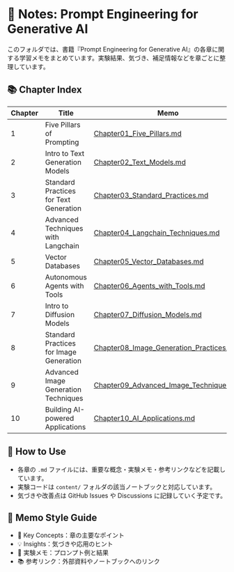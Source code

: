 # 📝 Notes: Prompt Engineering for Generative AI

このフォルダでは、書籍『Prompt Engineering for Generative AI』の各章に関する学習メモをまとめています。実験結果、気づき、補足情報などを章ごとに整理しています。

## 📚 Chapter Index

| Chapter | Title | Memo |
|--------|-------------------------------|-----------------------------|
| 1 | Five Pillars of Prompting | [Chapter01_Five_Pillars.md](Chapter01_Five_Pillars.md) |
| 2 | Intro to Text Generation Models | [Chapter02_Text_Models.md](Chapter02_Text_Models.md) |
| 3 | Standard Practices for Text Generation | [Chapter03_Standard_Practices.md](Chapter03_Standard_Practices.md) |
| 4 | Advanced Techniques with Langchain | [Chapter04_Langchain_Techniques.md](Chapter04_Langchain_Techniques.md) |
| 5 | Vector Databases | [Chapter05_Vector_Databases.md](Chapter05_Vector_Databases.md) |
| 6 | Autonomous Agents with Tools | [Chapter06_Agents_with_Tools.md](Chapter06_Agents_with_Tools.md) |
| 7 | Intro to Diffusion Models | [Chapter07_Diffusion_Models.md](Chapter07_Diffusion_Models.md) |
| 8 | Standard Practices for Image Generation | [Chapter08_Image_Generation_Practices.md](Chapter08_Image_Generation_Practices.md) |
| 9 | Advanced Image Generation Techniques | [Chapter09_Advanced_Image_Techniques.md](Chapter09_Advanced_Image_Techniques.md) |
| 10 | Building AI-powered Applications | [Chapter10_AI_Applications.md](Chapter10_AI_Applications.md) |

## 🧭 How to Use

- 各章の `.md` ファイルには、重要な概念・実験メモ・参考リンクなどを記載しています。
- 実験コードは `content/` フォルダの該当ノートブックと対応しています。
- 気づきや改善点は GitHub Issues や Discussions に記録していく予定です。

## 📌 Memo Style Guide

- 🔑 Key Concepts：章の主要なポイント
- 💡 Insights：気づきや応用のヒント
- 🧪 実験メモ：プロンプト例と結果
- 📚 参考リンク：外部資料やノートブックへのリンク
